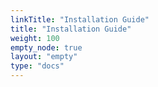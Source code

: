 ```yaml
---
linkTitle: "Installation Guide"
title: "Installation Guide"
weight: 100
empty_node: true
layout: "empty"
type: "docs"
---
```

